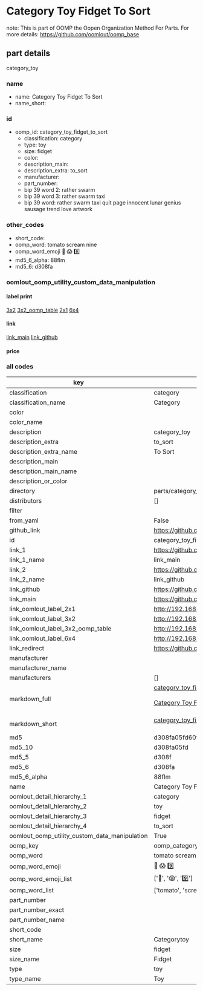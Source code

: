 # Category Toy Fidget To Sort  

note: This is part of OOMP the Oopen Organization Method For Parts. For more details: https://github.com/oomlout/oomp_base

##  part details
  



category_toy



### name
* name: Category Toy Fidget To Sort
* name_short: 
### id
* oomp_id: category_toy_fidget_to_sort
  * classification: category
  * type: toy
  * size: fidget
  * color: 
  * description_main: 
  * description_extra: to_sort
  * manufacturer: 
  * part_number: 
  * bip 39 word 2: rather swarm
  * bip 39 word 3: rather swarm taxi
  * bip 39 word: rather swarm taxi quit page innocent lunar genius sausage trend love artwork

### other_codes
* short_code: 
* oomp_word: tomato scream nine
* oomp_word_emoji :tomato: :scream: :nine:
* md5_6_alpha: 88flm
* md5_6: d308fa






### oomlout_oomp_utility_custom_data_manipulation
#### label print
[3x2](http://192.168.1.245:1112/?label=oomp%2088flm)
[3x2_oomp_table](http://192.168.1.108:1112/?label=oomp%2088flm)
[2x1](http://192.168.1.242:1112/?label=oomp%2088flm)
[6x4](http://192.168.1.55:1112/?label=oomp%2088flm)    

#### link

[link_main](https://github.com/oomlout/oomlout_oomp_version_1_messy/tree/main/parts/category_toy_fidget_to_sort) [link_github](https://github.com/oomlout/oomlout_oomp_version_1_messy/tree/main/parts/category_toy_fidget_to_sort)                             

#### price







### all codes 
| key | value |  
| --- | --- |  
| classification | category |  
| classification_name | Category |  
| color |  |  
| color_name |  |  
| description | category_toy |  
| description_extra | to_sort |  
| description_extra_name | To Sort |  
| description_main |  |  
| description_main_name |  |  
| description_or_color |   |  
| directory | parts/category_toy_fidget_to_sort |  
| distributors | [] |  
| filter |  |  
| from_yaml | False |  
| github_link | https://github.com/oomlout/oomlout_oomp_part_src/tree/main/parts/category_toy_fidget_to_sort |  
| id | category_toy_fidget_to_sort |  
| link_1 | https://github.com/oomlout/oomlout_oomp_version_1_messy/tree/main/parts/category_toy_fidget_to_sort |  
| link_1_name | link_main |  
| link_2 | https://github.com/oomlout/oomlout_oomp_version_1_messy/tree/main/parts/category_toy_fidget_to_sort |  
| link_2_name | link_github |  
| link_github | https://github.com/oomlout/oomlout_oomp_version_1_messy/tree/main/parts/category_toy_fidget_to_sort |  
| link_main | https://github.com/oomlout/oomlout_oomp_version_1_messy/tree/main/parts/category_toy_fidget_to_sort |  
| link_oomlout_label_2x1 | http://192.168.1.242:1112/?label=oomp%2088flm |  
| link_oomlout_label_3x2 | http://192.168.1.245:1112/?label=oomp%2088flm |  
| link_oomlout_label_3x2_oomp_table | http://192.168.1.108:1112/?label=oomp%2088flm |  
| link_oomlout_label_6x4 | http://192.168.1.55:1112/?label=oomp%2088flm |  
| link_redirect | https://github.com/oomlout/oomlout_oomp_version_1_messy/tree/main/parts/category_toy_fidget_to_sort |  
| manufacturer |  |  
| manufacturer_name |  |  
| manufacturers | [] |  
| markdown_full | [category_toy_fidget_to_sort](none)<br>[](none)<br>[Category Toy Fidget To Sort](none)<br><br> |  
| markdown_short | [category_toy_fidget_to_sort](none)<br><br> |  
| md5 | d308fa05fd60f0a1d24f7afdbcf6dd92 |  
| md5_10 | d308fa05fd |  
| md5_5 | d308f |  
| md5_6 | d308fa |  
| md5_6_alpha | 88flm |  
| name | Category Toy Fidget To Sort |  
| oomlout_detail_hierarchy_1 | category |  
| oomlout_detail_hierarchy_2 | toy |  
| oomlout_detail_hierarchy_3 | fidget |  
| oomlout_detail_hierarchy_4 | to_sort |  
| oomlout_oomp_utility_custom_data_manipulation | True |  
| oomp_key | oomp_category_toy_fidget_to_sort |  
| oomp_word | tomato scream nine |  
| oomp_word_emoji | :tomato: :scream: :nine: |  
| oomp_word_emoji_list | [':tomato:', ':scream:', ':nine:'] |  
| oomp_word_list | ['tomato', 'scream', 'nine'] |  
| part_number |  |  
| part_number_exact |  |  
| part_number_name |  |  
| short_code |  |  
| short_name | Categorytoy |  
| size | fidget |  
| size_name | Fidget |  
| type | toy |  
| type_name | Toy |  
